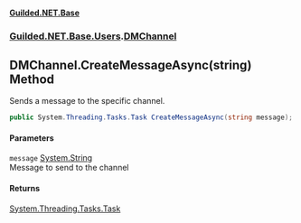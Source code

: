 
#### [Guilded.NET.Base](index 'index')
### [Guilded.NET.Base.Users](index#Guilded_NET_Base_Users 'Guilded.NET.Base.Users').[DMChannel](DMChannel 'Guilded.NET.Base.Users.DMChannel')
## DMChannel.CreateMessageAsync(string) Method
Sends a message to the specific channel.  
```csharp
public System.Threading.Tasks.Task CreateMessageAsync(string message);
```

#### Parameters
<a name='Guilded_NET_Base_Users_DMChannel_CreateMessageAsync(string)_message'></a>
`message` [System.String](https://docs.microsoft.com/en-us/dotnet/api/System.String 'System.String')  
Message to send to the channel
  

#### Returns
[System.Threading.Tasks.Task](https://docs.microsoft.com/en-us/dotnet/api/System.Threading.Tasks.Task 'System.Threading.Tasks.Task')  
